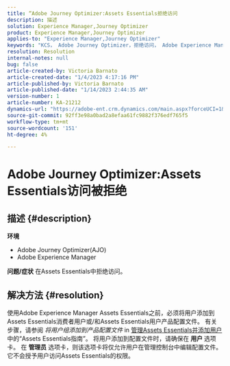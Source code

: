 ```yaml
---
title: “Adobe Journey Optimizer:Assets Essentials拒绝访问
description: 描述
solution: Experience Manager,Journey Optimizer
product: Experience Manager,Journey Optimizer
applies-to: "Experience Manager,Journey Optimizer"
keywords: "KCS， Adobe Journey Optimizer，拒绝访问， Adobe Experience Manager, AEM, AJO， Assets Essentials，疑难解答"
resolution: Resolution
internal-notes: null
bug: false
article-created-by: Victoria Barnato
article-created-date: "1/4/2023 4:17:16 PM"
article-published-by: Victoria Barnato
article-published-date: "1/14/2023 2:44:35 AM"
version-number: 1
article-number: KA-21212
dynamics-url: "https://adobe-ent.crm.dynamics.com/main.aspx?forceUCI=1&pagetype=entityrecord&etn=knowledgearticle&id=f3e21340-4b8c-ed11-81ad-6045bd0067ea"
source-git-commit: 92ff3e98a0bad2a8efaa61fc9882f376edf765f5
workflow-type: tm+mt
source-wordcount: '151'
ht-degree: 4%

---
```


# Adobe Journey Optimizer:Assets Essentials访问被拒绝

## 描述 {#description}

<b>环境</b>
- Adobe Journey Optimizer(AJO)
- Adobe Experience Manager



<b>问题/症状</b>
在Assets Essentials中拒绝访问。


## 解决方法 {#resolution}


使用Adobe Experience Manager Assets Essentials之前，必须将用户添加到Assets Essentials消费者用户或/和Assets Essentials用户产品配置文件。 有关步骤，请参阅 *将用户组添加到产品配置文件* in [管理Assets Essentials并添加用户](https://experienceleague.adobe.com/docs/experience-manager-assets-essentials/help/get-started-admins/deploy-administer.html#add-users-to-product-profiles) 中的“Assets Essentials指南”。 将用户添加到配置文件时，请确保在 <b>用户 </b> 选项卡。 在 <b>管理员</b> 选项卡，则该选项卡将仅允许用户在管理控制台中编辑配置文件。 它不会授予用户访问Assets Essentials的权限。



